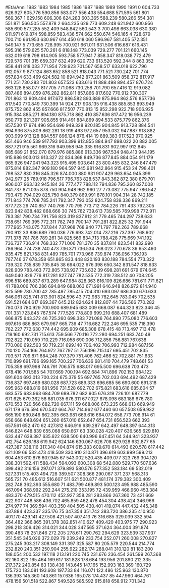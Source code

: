 #Età/Anni 1982 1983 1984 1985 1986 1987 1988 1989 1990 1991
0 604.733 626.927 605.776 590.856 583.077 556.438 554.688 571.595 561.801 569.367
1 629.158 606.306 624.283 603.365 588.239 580.266 554.381 551.871 566.505 557.878
2 664.235 629.773 609.248 621.942 600.956 585.690 577.285 552.409 548.842 560.543
3 700.498 663.038 630.380 611.971 619.874 598.859 583.436 574.662 550.674 546.165
4 728.679 700.710 661.953 630.967 614.450 618.060 596.967 581.405 572.351 549.147
5 773.655 728.995 700.921 661.011 631.506 616.687 616.431 595.316 579.625 570.261
6 818.148 773.039 729.277 701.121 660.145 632.019 618.798 614.905 593.758 577.941
7 858.347 818.038 772.479 729.576 701.315 659.337 632.499 620.733 613.520 592.344
8 863.352 858.441 818.033 771.954 729.923 701.567 658.517 633.018 622.796 612.057
9 877.124 863.652 858.521 818.043 771.521 730.242 701.774 657.834 633.469 624.582
10 894.942 877.201 863.509 858.372 817.917 771.251 730.283 701.803 657.523 633.616
11 888.498 894.457 876.724 863.128 858.077 817.705 771.068 730.258 701.790 657.416
12 919.082 887.486 894.059 876.282 862.811 857.866 817.602 770.912 730.307 701.863
13 909.494 917.672 886.582 893.889 875.964 862.576 857.736 817.540 770.849 730.399
14 924.217 908.135 916.438 885.853 893.949 875.752 862.455 857.666 817.507 770.813
15 952.298 922.718 906.925 915.384 885.271 894.180 875.718 862.410 857.636 817.472
16 956.239 950.779 921.397 905.855 914.491 884.869 894.533 875.779 862.376 857.530
17 974.496 954.696 949.328 920.185 904.845 913.728 884.541 894.936 875.809 862.281
18 919.463 972.657 953.032 947.887 918.882 903.999 913.128 884.557 896.124 876.414
19 889.383 917.523 970.925 951.466 946.539 917.793 903.399 912.855 884.947 898.022
20 882.005 887.721 915.561 969.316 949.958 945.335 916.831 902.997 912.845 885.689
21 852.070 879.976 885.886 913.336 967.534 948.413 944.195 915.986 903.013 913.327
22 834.368 849.736 877.845 884.054 911.179 965.926 947.041 943.323 915.495 903.641
23 800.455 832.246 847.479 875.814 882.347 909.180 964.597 945.981 942.864 915.453
24 798.401 798.537 830.316 845.326 874.000 880.931 907.429 963.654 945.399 942.977
25 789.918 796.517 796.763 828.537 843.362 872.380 879.701 906.007 963.132 945.184
26 777.477 788.112 794.836 795.260 827.008 841.737 871.035 878.750 904.948 962.960
27 773.082 775.947 786.542 793.479 794.029 825.750 840.379 869.991 878.101 904.314
28 742.185 771.843 774.708 785.241 792.347 793.052 824.758 839.336 869.211 877.723
29 740.857 740.766 770.795 773.712 784.226 791.433 792.305 823.942 838.482 868.666
30 745.762 739.613 739.585 769.998 772.911 783.381 790.734 791.756 823.319 837.912
31 779.465 744.297 738.633 738.651 769.395 772.311 782.749 790.147 791.281 822.825
32 791.944 777.965 743.075 737.844 737.968 768.940 771.797 782.263 789.668 790.912
33 836.689 790.036 776.693 742.014 737.216 737.397 768.602 771.378 781.786 789.261
34 825.569 834.713 788.428 775.669 741.192 736.737 736.914 768.332 771.006 781.370
35 837.814 823.541 832.990 786.964 774.738 740.473 736.371 736.534 768.023 770.678
36 653.460 835.475 821.758 831.489 785.701 773.966 739.874 736.056 736.193 767.746
37 678.358 651.865 833.448 820.193 830.188 784.554 773.322 739.320 735.839 735.845
38 694.022 676.398 650.342 831.547 818.633 828.909 783.463 772.805 738.927 735.632
39 698.281 691.679 674.645 649.040 829.776 817.281 827.747 782.535 772.319 738.512
40 708.205 696.518 689.837 673.289 647.984 828.363 816.109 826.686 781.611 771.621
41 788.006 706.286 694.849 688.063 671.991 646.948 826.972 814.940 825.599 780.700
42 785.497 785.415 704.310 693.097 686.300 670.633 646.061 825.741 813.901 824.596
43 772.983 782.645 783.045 702.535 691.521 684.617 669.367 645.212 824.624 812.807
44 726.566 770.282 780.073 780.929 700.900 689.945 683.009 668.087 644.323 823.346
45 701.331 723.845 767.574 777.526 778.809 699.210 688.407 681.489 666.875 643.372
46 725.260 698.383 721.086 764.890 775.080 776.603 697.616 686.863 679.967 665.736
47 716.682 722.246 695.535 718.390 762.227 772.630 774.442 695.909 685.308 678.415
48 713.497 713.478 719.160 692.731 715.613 759.566 770.116 772.280 694.251 683.740
49 702.822 710.059 710.229 716.058 690.006 712.856 756.881 767.638 770.080 692.563
50 719.231 699.140 706.402 706.993 712.984 687.156 710.120 754.166 764.972 767.797
51 756.196 715.147 695.451 702.835 703.571 709.871 684.248 707.379 751.406 762.466
52 702.881 751.633 710.899 691.766 699.165 700.227 706.636 681.410 704.479 748.661
53 705.358 697.998 746.791 706.575 688.017 695.500 696.638 703.473 678.416 701.585
54 707.669 700.194 692.684 741.896 702.153 684.122 691.604 693.013 700.224 675.379
55 697.765 702.033 694.492 687.429 736.837 697.469 680.028 687.723 689.333 696.685
56 690.600 691.318 695.963 688.819 681.956 731.528 692.702 675.821 683.616 685.604
57 683.575 683.963 684.709 689.782 682.905 676.319 726.101 687.779 671.625 679.362
58 681.035 676.311 677.027 678.098 683.186 676.780 670.553 720.566 682.720 667.111
59 668.006 673.235 668.613 669.949 671.179 676.594 670.542 664.767 714.962 677.460
60 657.508 659.932 665.190 660.846 662.395 663.981 669.616 664.072 658.773 708.914
61 656.668 648.694 651.260 657.010 652.647 654.731 656.523 662.393 657.561 652.470
62 427.812 646.916 639.287 642.497 648.397 644.313 646.824 648.839 655.068 650.667
63 330.028 420.407 636.565 629.810 633.447 639.387 635.622 638.500 640.996 647.451
64 344.941 323.937 412.754 626.188 619.942 624.146 630.067 626.708 629.928 632.877
65 427.387 338.116 317.340 404.874 615.383 609.670 614.493 620.578 617.442 621.109
66 532.473 418.509 330.910 310.871 396.619 603.999 599.213 604.453 610.876 607.945
67 543.002 520.435 409.077 323.769 304.120 388.301 592.411 588.434 594.093 600.308
68 542.080 529.770 507.636 399.492 316.156 297.071 379.893 580.576 577.352 583.184
69 532.019 527.331 515.403 494.728 389.507 308.366 290.067 371.237 568.313 565.721
70 485.612 516.607 511.621 500.877 481.174 379.382 300.409 282.748 362.393 555.680
71 483.799 469.893 500.123 495.988 485.590 467.094 368.992 292.244 275.210 353.195
72 439.959 466.960 453.384 483.370 479.515 470.112 452.927 358.281 283.866 267.360
73 421.669 422.907 448.586 436.702 465.859 462.478 454.304 438.424 346.966 274.977
74 369.594 403.350 404.505 430.401 419.074 447.432 445.348 437.884 423.337 335.176
75 347.354 351.742 383.720 386.235 410.950 401.170 429.141 427.508 421.507 407.413
76 316.685 329.039 332.594 364.482 366.865 391.378 382.851 410.627 409.420 403.975
77 290.923 298.218 309.426 314.021 344.028 347.565 371.624 364.004 391.874 390.483
78 251.846 272.205 278.611 290.762 294.629 323.539 327.937 351.545 345.026 372.029
79 239.249 233.754 252.071 260.008 270.827 275.245 303.217 308.149 331.397 325.587
80 205.579 220.544 214.774 232.820 240.351 250.904 255.922 282.174 288.041 310.120
81 183.200 188.054 200.532 197.118 213.191 220.745 231.676 236.454 261.599 267.368
82 160.822 165.464 169.617 181.828 178.684 193.956 201.890 212.335 217.372 240.854
83 138.436 143.645 147.165 152.993 163.369 160.729 175.720 183.081 193.608 197.733
84 116.071 122.486 125.963 130.870 136.393 145.360 143.861 157.636 165.078 174.437
85 447.960 464.761 478.156 501.518 522.867 549.526 585.592 615.818 658.912 701.342

